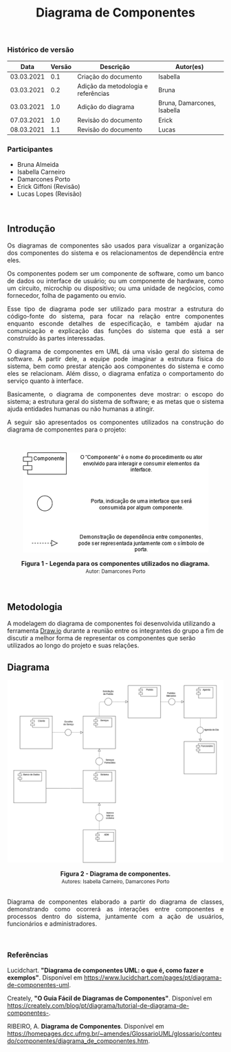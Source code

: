 # <center> Diagrama de Componentes
<br>

### Histórico de versão
|Data | Versão | Descrição | Autor(es)
| -- | -- | -- | -- |
| 03.03.2021 | 0.1 | Criação do documento | Isabella|
| 03.03.2021 | 0.2 | Adição da metodologia e referências | Bruna |
| 03.03.2021 | 1.0 | Adição do diagrama | Bruna, Damarcones, Isabella |
| 07.03.2021 | 1.0 | Revisão do documento| Erick |
| 08.03.2021 | 1.1 | Revisão do documento| Lucas |



### Participantes

* Bruna Almeida 
* Isabella Carneiro
* Damarcones Porto
* Erick Giffoni (Revisão)
* Lucas Lopes (Revisão)

<br>

## Introdução

<p align="justify">Os diagramas de componentes são usados para visualizar a organização dos componentes do sistema e os relacionamentos de dependência entre eles.</p>
<p align="justify">Os componentes podem ser um componente de software, como um banco de dados ou interface de usuário; ou um componente de hardware, como um circuito, microchip ou dispositivo; ou uma unidade de negócios, como fornecedor, folha de pagamento ou envio.</p>
<p align="justify">Esse tipo de diagrama pode ser utilizado para mostrar a estrutura do código-fonte do sistema, para focar na relação entre componentes enquanto esconde detalhes de especificação, e também ajudar na comunicação e explicação das funções do sistema que está a ser construído às partes interessadas.</p>
<p align="justify">O diagrama de componentes em UML dá uma visão geral do sistema de software. A partir dele, a equipe pode imaginar a estrutura física do sistema, bem como prestar atenção aos componentes do sistema e como eles se relacionam. Além disso, o diagrama enfatiza o comportamento do serviço quanto à interface.</p>
<p align="justify">Basicamente, o diagrama de componentes deve mostrar: o escopo do sistema; a estrutura geral do sistema de software; e as metas que o sistema ajuda entidades humanas ou não humanas a atingir.</p>
<p align="justify">A seguir são apresentados os componentes utilizados na construção do diagrama de componentes para o projeto:</p>
<br>

[<div align="center"><img width="auto" height="auto" src="../../img/legendas_elementos.png"/></div>](../../img/legendas_elementos.png)

<figcaption><center>
    <b>Figura 1 - Legenda para os componentes utilizados no diagrama.</b>
    <br>
    <small>Autor: Damarcones Porto</small>
</figcaption>
<br>


<br>

## Metodologia

A modelagem do diagrama de componentes foi desenvolvida utilizando a ferramenta [Draw.io](/https://app.diagrams.net/) durante a reunião entre os integrantes do grupo a fim de discutir a melhor forma de representar os componentes que serão utilizados ao longo do projeto e suas relações.


## Diagrama

[<div align="center"><img width="auto" height="auto" src="../../img/diagrama-componentes.png"/></div>](../../img/diagrama-componentes.png)

<figcaption><center>
    <b>Figura 2 - Diagrama de componentes.</b>
    <br>
    <small>Autores: Isabella Carneiro, Damarcones Porto</small>
</figcaption>
<br>
<p align="justify">Diagrama de componentes elaborado a partir do diagrama de classes, demonstrando como ocorrerá as interações entre componentes e processos dentro do sistema, juntamente com a ação de usuários, funcionários e administradores.</p>
<br>


### Referências

Lucidchart. **"Diagrama de componentes UML: o que é, como fazer e exemplos"**. Disponível em <a href=https://www.lucidchart.com/pages/pt/diagrama-de-componentes-uml>https://www.lucidchart.com/pages/pt/diagrama-de-componentes-uml</a>.

Creately, **"O Guia Fácil de Diagramas de Componentes"**. Disponível em <a href=https://creately.com/blog/pt/diagrama/tutorial-de-diagrama-de-componentes-2>https://creately.com/blog/pt/diagrama/tutorial-de-diagrama-de-componentes-</a>.

RIBEIRO, A. **Diagrama de Componentes**. Disponível em <a href=https://homepages.dcc.ufmg.br/~amendes/GlossarioUML/glossario/conteudo/componentes/diagrama_de_componentes.htm>https://homepages.dcc.ufmg.br/~amendes/GlossarioUML/glossario/conteudo/componentes/diagrama_de_componentes.htm</a>.
